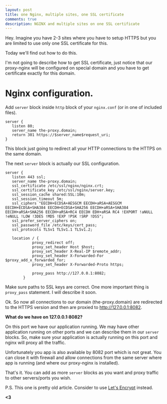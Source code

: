 ```yaml
---
layout: post
title: one Nginx, multiple sites, one SSL certificate
comments: true
description: NGINX and multiple sites on one SSL certificate
---
```


Hey. Imagine you have 2-3 sites where you have to setup HTTPS but you are limited to use only one SSL certificate for this.

Today we'll find out how to do this.

I'm not going to describe how to get SSL certificate, just notice that our proxy-nginx will be configured on special domain and you have to get certificate exactly for this domain.

Nginx configuration.
===================

Add `server` block inside `http` block of your `nginx.conf` (or in one of included files).

```
server {
   listen 80;
   server_name the-proxy.domain;
   return 301 https://$server_name$request_uri;
}
```

This block just going to redirect all your HTTP connections 	 to the HTTPS on the same domain.

The next `server` block is actually our SSL configuration.

```
server {
   listen 443 ssl;
   server_name the-proxy.domain;
   ssl_certificate /etc/ssl/nginx/nginx.crt;
   ssl_certificate_key /etc/ssl/nginx/server.key;
   ssl_session_cache shared:SSL:10m;
   ssl_session_timeout 5m;
   ssl_ciphers "EECDH+ECDSA+AESGCM EECDH+aRSA+AESGCM EECDH+ECDSA+SHA384 EECDH+ECDSA+SHA256 EECDH+aRSA+SHA384 EECDH+aRSA+SHA256 EECDH+aRSA+RC4 EECDH EDH+aRSA RC4 !EXPORT !aNULL !eNULL !LOW !3DES !MD5 !EXP !PSK !SRP !DSS";
   ssl_prefer_server_ciphers on;
   ssl_password_file /etc/keys/cert_pass;
   ssl_protocols TLSv1 TLSv1.1 TLSv1.2;

   location / {
            proxy_redirect off;
            proxy_set_header Host $host;
            proxy_set_header X-Real-IP $remote_addr;
            proxy_set_header X-Forwarded-For $proxy_add_x_forwarded_for;
            proxy_set_header X-Forwarded-Proto https;

            proxy_pass http://127.0.0.1:8082;
        }
```

Make sure paths to SSL keys are correct.
One more important thing is `proxy_pass` statement.  I will describe it soon.

Ok. So now all connections to our domain (the-proxy.domain) are redirected to the HTTPS version and then are proxied to http://127.0.0.1:8082.

**What do we have on 127.0.0.1:8082?**

On this port we have our application running.
We may have other application running on other ports and we can describe them in our `server` blocks.
So, make sure your application is actually running on this port and nginx will proxy all the traffic.

Unfortunately you app is also available by 8082 port which is not great. You can close it with firewall and allow connections from the same server where app is running (and where our proxy-nginx is installed).

That's it. You can add as more `server` blocks as you want and proxy traffic to other servers/ports you wish.

P.S.
This one is pretty old article. Consider to use <a target="_blank" href="https://letsencrypt.org/">Let's Encrypt</a> instead.

**<3**
